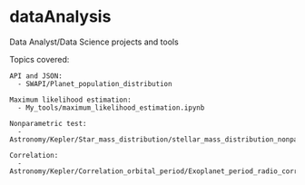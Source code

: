 # dataAnalysis
Data Analyst/Data Science projects and tools

Topics covered:

    API and JSON: 
      - SWAPI/Planet_population_distribution
    
    Maximum likelihood estimation:
      - My_tools/maximum_likelihood_estimation.ipynb
      
    Nonparametric test:
      - Astronomy/Kepler/Star_mass_distribution/stellar_mass_distribution_nonparametric_test_kolmogorov_smirnov.ipynb
      
    Correlation:
      - Astronomy/Kepler/Correlation_orbital_period/Exoplanet_period_radio_correlation.ipynb
      
    
